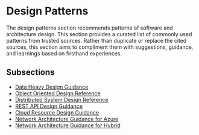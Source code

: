 # Design Patterns

The design patterns section recommends patterns of software and architecture design.
This section provides a curated list of commonly used patterns from trusted sources.
Rather than duplicate or replace the cited sources, this section aims to compliment them with suggestions, guidance, and learnings based on firsthand experiences.

## Subsections

* [Data Heavy Design Guidance](data-heavy-design-guidance.md)
* [Object Oriented Design Reference](object-oriented-design-reference.md)
* [Distributed System Design Reference](distributed-system-design-reference.md)
* [REST API Design Guidance](rest-api-design-guidance.md)
* [Cloud Resource Design Guidance](cloud-resource-design-guidance.md)
* [Network Architecture Guidance for Azure](network-architecture-guidance-for-azure.md)
* [Network Architecture Guidance for Hybrid](network-architecture-guidance-for-hybrid.md)
